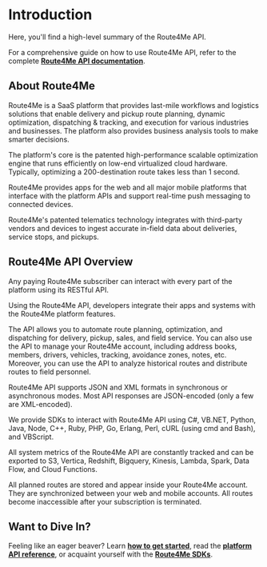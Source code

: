 # Introduction

Here, you'll find a high-level summary of the Route4Me API.&#x20;

For a comprehensive guide on how to use Route4Me API, refer to the complete [**Route4Me API documentation**](https://route4me.io/).

## About Route4Me

Route4Me is a SaaS platform that provides last-mile workflows and logistics solutions that enable delivery and pickup route planning, dynamic optimization, dispatching & tracking, and execution for various industries and businesses. The platform also provides business analysis tools to make smarter decisions.

The platform's core is the patented high-performance scalable optimization engine that runs efficiently on low-end virtualized cloud hardware. Typically, optimizing a 200-destination route takes less than 1 second.

Route4Me provides apps for the web and all major mobile platforms that interface with the platform APIs and support real-time push messaging to connected devices.

Route4Me's patented telematics technology integrates with third-party vendors and devices to ingest accurate in-field data about deliveries, service stops, and pickups.

## Route4Me API Overview

Any paying Route4Me subscriber can interact with every part of the platform using its RESTful API.

Using the Route4Me API, developers integrate their apps and systems with the Route4Me platform features.&#x20;

The API allows you to automate route planning, optimization, and dispatching for delivery, pickup, sales, and field service. You can also use the API to manage your Route4Me account, including address books, members, drivers, vehicles, tracking, avoidance zones, notes, etc. Moreover, you can use the API to analyze historical routes and distribute routes to field personnel.

Route4Me API supports JSON and XML formats in synchronous or asynchronous modes. Most API responses are JSON-encoded (only a few are XML-encoded).

We provide SDKs to interact with Route4Me API using C#, VB.NET, Python, Java, Node, C++, Ruby, PHP, Go, Erlang, Perl, cURL (using cmd and Bash), and VBScript.

All system metrics of the Route4Me API are constantly tracked and can be exported to S3, Vertica, Redshift, Bigquery, Kinesis, Lambda, Spark, Data Flow, and Cloud Functions.

All planned routes are stored and appear inside your Route4Me account. They are synchronized between your web and mobile accounts. All routes become inaccessible after your subscription is terminated.

## Want to Dive In?

Feeling like an eager beaver? Learn [**how to get started**](how-to-get-started.md), read the [**platform API reference**](platform-apis.md), or acquaint yourself with the [**Route4Me SDKs**](sdks.md).
